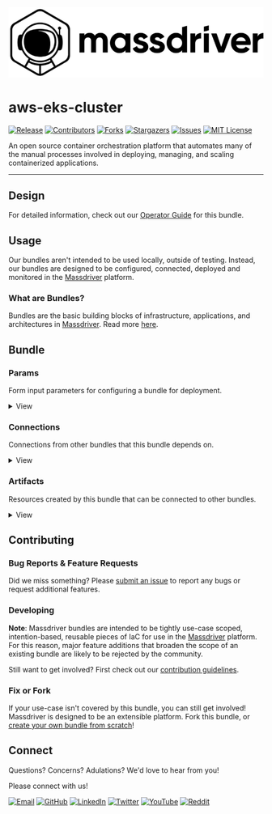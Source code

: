 




[![Massdriver][logo]][website]

# aws-eks-cluster

[![Release][release_shield]][release_url]
[![Contributors][contributors_shield]][contributors_url]
[![Forks][forks_shield]][forks_url]
[![Stargazers][stars_shield]][stars_url]
[![Issues][issues_shield]][issues_url]
[![MIT License][license_shield]][license_url]

<!--
##### STILL NEED TO GET SLACK WORKING ###
[!["Slack Community"](%s)][slack]
-->


An open source container orchestration platform that automates many of the manual processes involved in deploying, managing, and scaling containerized applications.


---

## Design

For detailed information, check out our [Operator Guide](operator.mdx) for this bundle.

## Usage

Our bundles aren't intended to be used locally, outside of testing. Instead, our bundles are designed to be configured, connected, deployed and monitored in the [Massdriver][website] platform.

### What are Bundles?

Bundles are the basic building blocks of infrastructure, applications, and architectures in [Massdriver][website]. Read more [here](https://docs.massdriver.cloud/concepts/bundles).

## Bundle

### Params

Form input parameters for configuring a bundle for deployment.

<details>
<summary>View</summary>

<!-- PARAMS:START -->
## Properties

- **`core_services`** *(object)*: Configure core services in Kubernetes for Massdriver to manage.
  - **`enable_efs_csi`** *(boolean)*: Enabling this will install the AWS EFS storage controller into your cluster, allowing you to provision persistent volumes backed by EFS file systems. Default: `False`.
  - **`enable_ingress`** *(boolean)*: Enabling this will create an nginx ingress controller in the cluster, allowing internet traffic to flow into web accessible services within the cluster. Default: `False`.
  - **`route53_hosted_zones`** *(array)*: Route53 Hosted Zones to associate with this cluster. Enables Kubernetes to automatically manage DNS records and SSL certificates. Hosted Zones can be configured at https://app.massdriver.cloud/dns-zones. Default: `[]`.
    - **Items** *(string)*: .

      Examples:
      ```json
      "arn:aws:rds::ACCOUNT_NUMBER:db/prod"
      ```

      ```json
      "arn:aws:ec2::ACCOUNT_NUMBER:vpc/vpc-foo"
      ```

- **`k8s_version`** *(string)*: The version of Kubernetes to run. Must be one of: `['1.21', '1.22', '1.23', '1.24']`.
- **`node_groups`** *(array)*
  - **Items** *(object)*: Definition of a node group.
    - **`advanced_configuration_enabled`** *(boolean)*: Default: `False`.
    - **`instance_type`** *(string)*: Instance type to use in the node group.
      - **One of**
        - C5 High-CPU Large (2 vCPUs, 4.0 GiB)
        - C5 High-CPU Extra Large (4 vCPUs, 8.0 GiB)
        - C5 High-CPU Double Extra Large (8 vCPUs, 16.0 GiB)
        - C5 High-CPU Quadruple Extra Large (16 vCPUs, 32.0 GiB)
        - C5 High-CPU 9xlarge (36 vCPUs, 72.0 GiB)
        - C5 High-CPU 12xlarge (48 vCPUs, 96.0 GiB)
        - C5 High-CPU 18xlarge (72 vCPUs, 144.0 GiB)
        - C5 High-CPU 24xlarge (96 vCPUs, 192.0 GiB)
        - M5 General Purpose Large (2 vCPUs, 8.0 GiB)
        - M5 General Purpose Extra Large (4 vCPUs, 16.0 GiB)
        - M5 General Purpose Double Extra Large (8 vCPUs, 32.0 GiB)
        - M5 General Purpose Quadruple Extra Large (16 vCPUs, 64.0 GiB)
        - M5 General Purpose Eight Extra Large (32 vCPUs, 128.0 GiB)
        - M5 General Purpose 12xlarge (48 vCPUs, 192.0 GiB)
        - M5 General Purpose 16xlarge (64 vCPUs, 256.0 GiB)
        - M5 General Purpose 24xlarge (96 vCPUs, 384.0 GiB)
        - T3 Small (2 vCPUs for a 4h 48m burst, 2.0 GiB)
        - T3 Medium (2 vCPUs for a 4h 48m burst, 4.0 GiB)
        - T3 Large (2 vCPUs for a 7h 12m burst, 8.0 GiB)
        - T3 Extra Large (4 vCPUs for a 9h 36m burst, 16.0 GiB)
        - T3 Double Extra Large (8 vCPUs for a 9h 36m burst, 32.0 GiB)
        - P2 General Purpose GPU Extra Large (4 vCPUs, 61.0 GiB)
        - P2 General Purpose GPU Eight Extra Large (32 vCPUs, 488.0 GiB)
        - P2 General Purpose GPU 16xlarge (64 vCPUs, 732.0 GiB)
    - **`max_size`** *(integer)*: Maximum number of instances in the node group. Minimum: `0`. Default: `10`.
    - **`min_size`** *(integer)*: Minimum number of instances in the node group. Minimum: `0`. Default: `1`.
    - **`name_suffix`** *(string)*: The name of the node group. Default: ``.
## Examples

  ```json
  {
      "__name": "Development",
      "k8s_version": "1.24",
      "node_groups": [
          {
              "instance_type": "t3.medium",
              "max_size": 10,
              "min_size": 1,
              "name_suffix": "shared"
          }
      ]
  }
  ```

  ```json
  {
      "__name": "Production",
      "k8s_version": "1.24",
      "node_groups": [
          {
              "instance_type": "c5.2xlarge",
              "max_size": 10,
              "min_size": 1,
              "name_suffix": "shared"
          }
      ]
  }
  ```

<!-- PARAMS:END -->

</details>

### Connections

Connections from other bundles that this bundle depends on.

<details>
<summary>View</summary>

<!-- CONNECTIONS:START -->
## Properties

- **`aws_authentication`** *(object)*: . Cannot contain additional properties.
  - **`data`** *(object)*
    - **`arn`** *(string)*: Amazon Resource Name.

      Examples:
      ```json
      "arn:aws:rds::ACCOUNT_NUMBER:db/prod"
      ```

      ```json
      "arn:aws:ec2::ACCOUNT_NUMBER:vpc/vpc-foo"
      ```

    - **`external_id`** *(string)*: An external ID is a piece of data that can be passed to the AssumeRole API of the Security Token Service (STS). You can then use the external ID in the condition element in a role's trust policy, allowing the role to be assumed only when a certain value is present in the external ID.
  - **`specs`** *(object)*
    - **`aws`** *(object)*: .
      - **`region`** *(string)*: AWS Region to provision in.

        Examples:
        ```json
        "us-west-2"
        ```

- **`vpc`** *(object)*: . Cannot contain additional properties.
  - **`data`** *(object)*
    - **`infrastructure`** *(object)*
      - **`arn`** *(string)*: Amazon Resource Name.

        Examples:
        ```json
        "arn:aws:rds::ACCOUNT_NUMBER:db/prod"
        ```

        ```json
        "arn:aws:ec2::ACCOUNT_NUMBER:vpc/vpc-foo"
        ```

      - **`cidr`** *(string)*

        Examples:
        ```json
        "10.100.0.0/16"
        ```

        ```json
        "192.24.12.0/22"
        ```

      - **`internal_subnets`** *(array)*
        - **Items** *(object)*: AWS VCP Subnet.
          - **`arn`** *(string)*: Amazon Resource Name.

            Examples:
            ```json
            "arn:aws:rds::ACCOUNT_NUMBER:db/prod"
            ```

            ```json
            "arn:aws:ec2::ACCOUNT_NUMBER:vpc/vpc-foo"
            ```

          - **`aws_zone`** *(string)*: AWS Availability Zone.

            Examples:
          - **`cidr`** *(string)*

            Examples:
            ```json
            "10.100.0.0/16"
            ```

            ```json
            "192.24.12.0/22"
            ```


          Examples:
      - **`private_subnets`** *(array)*
        - **Items** *(object)*: AWS VCP Subnet.
          - **`arn`** *(string)*: Amazon Resource Name.

            Examples:
            ```json
            "arn:aws:rds::ACCOUNT_NUMBER:db/prod"
            ```

            ```json
            "arn:aws:ec2::ACCOUNT_NUMBER:vpc/vpc-foo"
            ```

          - **`aws_zone`** *(string)*: AWS Availability Zone.

            Examples:
          - **`cidr`** *(string)*

            Examples:
            ```json
            "10.100.0.0/16"
            ```

            ```json
            "192.24.12.0/22"
            ```


          Examples:
      - **`public_subnets`** *(array)*
        - **Items** *(object)*: AWS VCP Subnet.
          - **`arn`** *(string)*: Amazon Resource Name.

            Examples:
            ```json
            "arn:aws:rds::ACCOUNT_NUMBER:db/prod"
            ```

            ```json
            "arn:aws:ec2::ACCOUNT_NUMBER:vpc/vpc-foo"
            ```

          - **`aws_zone`** *(string)*: AWS Availability Zone.

            Examples:
          - **`cidr`** *(string)*

            Examples:
            ```json
            "10.100.0.0/16"
            ```

            ```json
            "192.24.12.0/22"
            ```


          Examples:
  - **`specs`** *(object)*
    - **`aws`** *(object)*: .
      - **`region`** *(string)*: AWS Region to provision in.

        Examples:
        ```json
        "us-west-2"
        ```

<!-- CONNECTIONS:END -->

</details>

### Artifacts

Resources created by this bundle that can be connected to other bundles.

<details>
<summary>View</summary>

<!-- ARTIFACTS:START -->
## Properties

- **`kubernetes_cluster`** *(object)*: Kubernetes cluster authentication and cloud-specific configuration. Cannot contain additional properties.
  - **`data`** *(object)*
    - **`authentication`** *(object)*
      - **`cluster`** *(object)*
        - **`certificate-authority-data`** *(string)*
        - **`server`** *(string)*
      - **`user`** *(object)*
        - **`token`** *(string)*
    - **`infrastructure`** *(object)*: Cloud specific Kubernetes configuration data.
      - **One of**
        - AWS EKS infrastructure config*object*: . Cannot contain additional properties.
          - **`arn`** *(string)*: Amazon Resource Name.

            Examples:
            ```json
            "arn:aws:rds::ACCOUNT_NUMBER:db/prod"
            ```

            ```json
            "arn:aws:ec2::ACCOUNT_NUMBER:vpc/vpc-foo"
            ```

          - **`oidc_issuer_url`** *(string)*: An HTTPS endpoint URL.

            Examples:
            ```json
            "https://example.com/some/path"
            ```

            ```json
            "https://massdriver.cloud"
            ```

        - Infrastructure Config*object*: Azure AKS Infrastructure Configuration. Cannot contain additional properties.
          - **`ari`** *(string)*: Azure Resource ID.

            Examples:
            ```json
            "/subscriptions/12345678-1234-1234-abcd-1234567890ab/resourceGroups/resource-group-name/providers/Microsoft.Network/virtualNetworks/network-name"
            ```

          - **`oidc_issuer_url`** *(string)*
        - GCP Infrastructure GRN*object*: Minimal GCP Infrastructure Config. Cannot contain additional properties.
          - **`grn`** *(string)*: GCP Resource Name (GRN).

            Examples:
            ```json
            "projects/my-project/global/networks/my-global-network"
            ```

            ```json
            "projects/my-project/regions/us-west2/subnetworks/my-subnetwork"
            ```

            ```json
            "projects/my-project/topics/my-pubsub-topic"
            ```

            ```json
            "projects/my-project/subscriptions/my-pubsub-subscription"
            ```

            ```json
            "projects/my-project/locations/us-west2/instances/my-redis-instance"
            ```

            ```json
            "projects/my-project/locations/us-west2/clusters/my-gke-cluster"
            ```

  - **`specs`** *(object)*
    - **`kubernetes`** *(object)*: Kubernetes distribution and version specifications.
      - **`cloud`** *(string)*: Must be one of: `['aws', 'gcp', 'azure']`.
      - **`distribution`** *(string)*: Must be one of: `['eks', 'gke', 'aks']`.
      - **`platform_version`** *(string)*
      - **`version`** *(string)*
<!-- ARTIFACTS:END -->

</details>

## Contributing

<!-- CONTRIBUTING:START -->

### Bug Reports & Feature Requests

Did we miss something? Please [submit an issue](https://github.com/massdriver-cloud/aws-eks-cluster/issues) to report any bugs or request additional features.

### Developing

**Note**: Massdriver bundles are intended to be tightly use-case scoped, intention-based, reusable pieces of IaC for use in the [Massdriver][website] platform. For this reason, major feature additions that broaden the scope of an existing bundle are likely to be rejected by the community.

Still want to get involved? First check out our [contribution guidelines](https://docs.massdriver.cloud/bundles/contributing).

### Fix or Fork

If your use-case isn't covered by this bundle, you can still get involved! Massdriver is designed to be an extensible platform. Fork this bundle, or [create your own bundle from scratch](https://docs.massdriver.cloud/bundles/development)!

<!-- CONTRIBUTING:END -->

## Connect

<!-- CONNECT:START -->

Questions? Concerns? Adulations? We'd love to hear from you!

Please connect with us!

[![Email][email_shield]][email_url]
[![GitHub][github_shield]][github_url]
[![LinkedIn][linkedin_shield]][linkedin_url]
[![Twitter][twitter_shield]][twitter_url]
[![YouTube][youtube_shield]][youtube_url]
[![Reddit][reddit_shield]][reddit_url]

<!-- markdownlint-disable -->

[logo]: https://raw.githubusercontent.com/massdriver-cloud/docs/main/static/img/logo-with-logotype-horizontal-400x110.svg
[docs]: https://docs.massdriver.cloud/?utm_source=github&utm_medium=readme&utm_campaign=aws-eks-cluster&utm_content=docs
[website]: https://www.massdriver.cloud/?utm_source=github&utm_medium=readme&utm_campaign=aws-eks-cluster&utm_content=website
[github]: https://github.com/massdriver-cloud?utm_source=github&utm_medium=readme&utm_campaign=aws-eks-cluster&utm_content=github
[slack]: https://massdriverworkspace.slack.com/?utm_source=github&utm_medium=readme&utm_campaign=aws-eks-cluster&utm_content=slack
[linkedin]: https://www.linkedin.com/company/massdriver/?utm_source=github&utm_medium=readme&utm_campaign=aws-eks-cluster&utm_content=linkedin



[contributors_shield]: https://img.shields.io/github/contributors/massdriver-cloud/aws-eks-cluster.svg?style=for-the-badge
[contributors_url]: https://github.com/massdriver-cloud/aws-eks-cluster/graphs/contributors
[forks_shield]: https://img.shields.io/github/forks/massdriver-cloud/aws-eks-cluster.svg?style=for-the-badge
[forks_url]: https://github.com/massdriver-cloud/aws-eks-cluster/network/members
[stars_shield]: https://img.shields.io/github/stars/massdriver-cloud/aws-eks-cluster.svg?style=for-the-badge
[stars_url]: https://github.com/massdriver-cloud/aws-eks-cluster/stargazers
[issues_shield]: https://img.shields.io/github/issues/massdriver-cloud/aws-eks-cluster.svg?style=for-the-badge
[issues_url]: https://github.com/massdriver-cloud/aws-eks-cluster/issues
[release_url]: https://github.com/massdriver-cloud/aws-eks-cluster/releases/latest
[release_shield]: https://img.shields.io/github/release/massdriver-cloud/aws-eks-cluster.svg?style=for-the-badge
[license_shield]: https://img.shields.io/github/license/massdriver-cloud/aws-eks-cluster.svg?style=for-the-badge
[license_url]: https://github.com/massdriver-cloud/aws-eks-cluster/blob/main/LICENSE


[email_url]: mailto:support@massdriver.cloud
[email_shield]: https://img.shields.io/badge/email-Massdriver-black.svg?style=for-the-badge&logo=mail.ru&color=000000
[github_url]: mailto:support@massdriver.cloud
[github_shield]: https://img.shields.io/badge/follow-Github-black.svg?style=for-the-badge&logo=github&color=181717
[linkedin_url]: https://linkedin.com/in/massdriver-cloud
[linkedin_shield]: https://img.shields.io/badge/follow-LinkedIn-black.svg?style=for-the-badge&logo=linkedin&color=0A66C2
[twitter_url]: https://twitter.com/massdriver?utm_source=github&utm_medium=readme&utm_campaign=aws-eks-cluster&utm_content=twitter
[twitter_shield]: https://img.shields.io/badge/follow-Twitter-black.svg?style=for-the-badge&logo=twitter&color=1DA1F2
[discourse_url]: https://community.massdriver.cloud?utm_source=github&utm_medium=readme&utm_campaign=aws-eks-cluster&utm_content=discourse
[discourse_shield]: https://img.shields.io/badge/join-Discourse-black.svg?style=for-the-badge&logo=discourse&color=000000
[youtube_url]: https://www.youtube.com/channel/UCfj8P7MJcdlem2DJpvymtaQ
[youtube_shield]: https://img.shields.io/badge/subscribe-Youtube-black.svg?style=for-the-badge&logo=youtube&color=FF0000
[reddit_url]: https://www.reddit.com/r/massdriver
[reddit_shield]: https://img.shields.io/badge/subscribe-Reddit-black.svg?style=for-the-badge&logo=reddit&color=FF4500

<!-- markdownlint-restore -->

<!-- CONNECT:END -->
